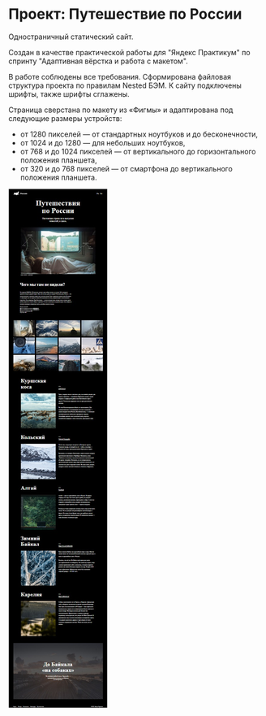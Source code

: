 <h1 aligne="center">Проект: Путешествие по России</h1>
<p>Одностраничный статический сайт.</p>
<p>Создан в качестве практической работы для "Яндекс Практикум" по спринту
"Адаптивная вёрстка и работа с макетом".</p>
<p>В работе соблюдены все требования. Сформирована файловая структура проекта по правилам Nested БЭМ.
К сайту подключены шрифты, также шрифты сглажены.</p>
<p>Страница сверстана по макету из «Фигмы» и адаптирована под следующие размеры устройств:</p>
<ul>
  <li>от 1280 пикселей — от стандартных ноутбуков и до бесконечности,</li>
  <li>от 1024 и до 1280 — для небольших ноутбуков,</li>
  <li>от 768 и до 1024 пикселей — от вертикального до горизонтального положения планшета,</li>
  <li>от 320 и до 768 пикселей — от смартфона до вертикального положения планшета.</li>
</ul>

<img src="static/Images/for_READme.jpg" alt="Внешний вид сайта">

